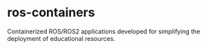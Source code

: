 # ros-containers
Containerized ROS/ROS2 applications developed for simplifying the deployment of educational resources.
